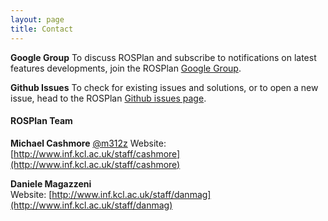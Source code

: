 ```yaml
---
layout: page
title: Contact
---
```


**Google Group**
To discuss ROSPlan and subscribe to notifications on latest features developments, join the ROSPlan [Google Group](https://groups.google.com/forum/#!forum/rosplan).

**Github Issues**
To check for existing issues and solutions, or to open a new issue, head to the ROSPlan [Github issues page](https://github.com/KCL-Planning/ROSPlan/issues).

#### ROSPlan Team

**Michael Cashmore** [@m312z](https://github.com/m312z)
Website: [http://www.inf.kcl.ac.uk/staff/cashmore](http://www.inf.kcl.ac.uk/staff/cashmore)  

**Daniele Magazzeni**  
Website: [http://www.inf.kcl.ac.uk/staff/danmag](http://www.inf.kcl.ac.uk/staff/danmag)
